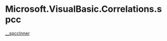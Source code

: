 ﻿
# Microsoft.VisualBasic.Correlations.spcc

[__spccInner](T-Microsoft.VisualBasic.Correlations.spcc.__spccInner.md)

